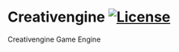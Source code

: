 # Creativengine [![License](https://img.shields.io/github/license/Ludiliste/Creativengine)](https://github.com/Ludiliste/Creativengine/blob/master/LICENSE)
Creativengine Game Engine
